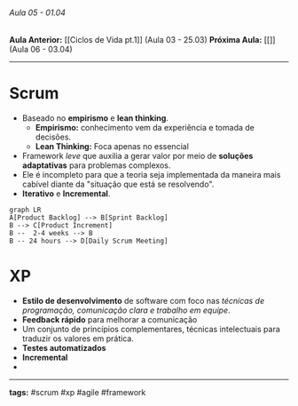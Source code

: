 ###### Aula 05 - 01.04
**Aula Anterior:** [[Ciclos de Vida pt.1]] (Aula 03 - 25.03)
**Próxima Aula:** [[]] (Aula 06 - 03.04)

---
# Scrum
- Baseado no **empirismo** e **lean thinking**.
	- **Empirismo:** conhecimento vem da experiência e tomada de decisões.
	- **Lean Thinking:** Foca apenas no essencial
- Framework *leve* que auxilia a gerar valor por meio de **soluções adaptativas** para problemas complexos.
- Ele é incompleto para que a teoria seja implementada da maneira mais cabível diante da "situação que está se resolvendo".
- **Iterativo** e **Incremental**.

```mermaid
graph LR
A[Product Backlog] --> B[Sprint Backlog]
B --> C[Product Increment]
B --  2-4 weeks --> B
B -- 24 hours --> D[Daily Scrum Meeting]
```

# XP
- **Estilo de desenvolvimento** de software com foco nas *técnicas de programação, comunicação clara e trabalho em equipe*.
- **Feedback rápido** para melhorar a comunicação
- Um conjunto de princípios complementares, técnicas intelectuais para traduzir os valores em prática.
- **Testes automatizados**
- **Incremental**
- 

---
**tags:** #scrum #xp #agile #framework